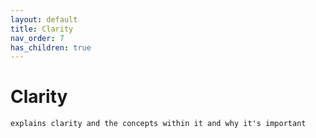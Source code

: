 ```yaml
---
layout: default
title: Clarity
nav_order: 7
has_children: true
---
```


# Clarity
```
explains clarity and the concepts within it and why it's important
```
